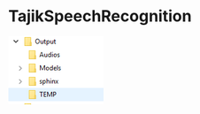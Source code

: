 # TajikSpeechRecognition

![Image description](https://raw.githubusercontent.com/mahmud-sharipov/TajikSpeechRecognition.DB/master/filesTree.png?token=AHXKPJWBWZXBPZBX6EW5FJC6RTCQS)
